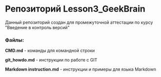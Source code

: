 ﻿# Репозиторий Lesson3_GeekBrain

Данный репозиторий создан для промежуточной аттестации по курсу "Введение в контроль версий"

### Файлы:
**CMD.md** - команды для командной строки

**git_howdo.md** - инструкции по работе с GIT

**Markdown instruction.md** - инструкции и примеры для языка Markdown